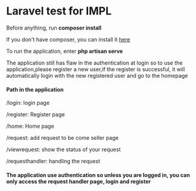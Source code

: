 <h1>Laravel test for IMPL</h1>
<p>Before anything, run <strong>composer install</strong>
<p>If you don't have composer, you can install it <a href="https://getcomposer.org/download/">here</a>
<p>To run the application, enter <strong>php artisan serve</strong>
<p>The application still has flaw in the authentication at login so to use the application,please register a new user,if the register is successful, it will automatically login with the new registered user and go to the homepage

<h4>Path in the application</h4>
<p>/login: login page
<p>/register: Register page
<p>/home: Home page
<p>/request: add request to be come seller page
<p>/viewrequest: show the status of your request
<p>/requesthandler: handling the request
<h4>The application use authentication so unless you are logged in, you can only access the request handler page, login and register</h4>